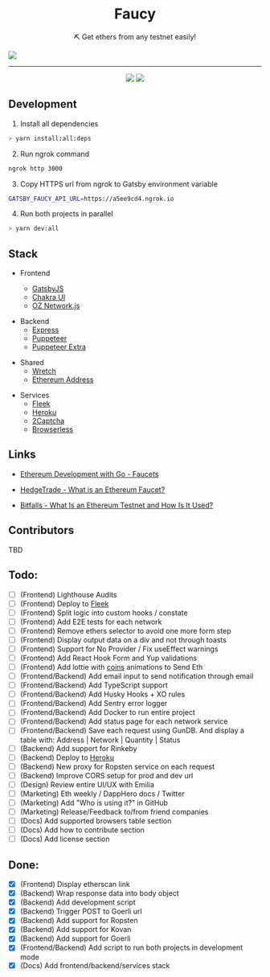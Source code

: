 <h1 align="center">Faucy</h1>
<p align="center">⛏ Get ethers from any testnet easily!</p>

<img src="https://i.ibb.co/GRHKGqv/Captura-de-Pantalla-2020-04-17-a-la-s-01-35-49.png">

---

<div align="center">
  <img src="https://img.shields.io/github/issues/cine-estrenos/estrenos-web?style=for-the-badge">
  <img src="https://img.shields.io/github/issues-pr/cine-estrenos/estrenos-web?style=for-the-badge">
</div>

## Development

1. Install all dependencies

```bash
> yarn install:all:deps
```

2. Run ngrok command

```bash
ngrok http 3000
```

3. Copy HTTPS url from ngrok to Gatsby environment variable

```bash
GATSBY_FAUCY_API_URL=https://a5ee9cd4.ngrok.io
```

4. Run both projects in parallel

```bash
> yarn dev:all
```

## Stack

- Frontend

  - [GatsbyJS](https://www.gatsbyjs.org)
  - [Chakra UI](https://chakra-ui.com)
  - [OZ Network.js](https://docs.openzeppelin.com/network-js/0.2/api)

* Backend
  - [Express](https://expressjs.com)
  - [Puppeteer](https://pptr.dev)
  - [Puppeteer Extra](https://github.com/berstend/puppeteer-extra)

- Shared
  - [Wretch](https://github.com/elbywan/wretch)
  - [Ethereum Address](https://www.npmjs.com/package/ethereum-address)

* Services
  - [Fleek](https://fleek.co)
  - [Heroku](https://www.heroku.com)
  - [2Captcha](https://2captcha.com)
  - [Browserless](https://www.browserless.io)

## Links

- [Ethereum Development with Go - Faucets](https://goethereumbook.org/faucets/)

- [HedgeTrade - What is an Ethereum Faucet?](https://hedgetrade.com/what-is-ethereum-faucet/)

- [Bitfalls - What Is an Ethereum Testnet and How Is It Used?](https://bitfalls.com/2018/05/31/what-is-an-ethereum-testnet-and-how-is-it-used/)

## Contributors

TBD

## Todo:

- [ ] (Frontend) Lighthouse Audits
- [ ] (Frontend) Deploy to [Fleek](https://fleek.co)
- [ ] (Frontend) Split logic into custom hooks / constate
- [ ] (Frontend) Add E2E tests for each network
- [ ] (Frontend) Remove ethers selector to avoid one more form step
- [ ] (Frontend) Display output data on a div and not through toasts
- [ ] (Frontend) Support for No Provider / Fix useEffect warnings
- [ ] (Frontend) Add React Hook Form and Yup validations
- [ ] (Frontend) Add lottie with [coins](https://icons8.com/animated-icons/coins) animations to Send Eth
- [ ] (Frontend/Backend) Add email input to send notification through email
- [ ] (Frontend/Backend) Add TypeScript support
- [ ] (Frontend/Backend) Add Husky Hooks + XO rules
- [ ] (Frontend/Backend) Add Sentry error logger
- [ ] (Frontend/Backend) Add Docker to run entire project
- [ ] (Frontend/Backend) Add status page for each network service
- [ ] (Frontend/Backend) Save each request using GunDB. And display a table with: Address | Network | Quantity | Status
- [ ] (Backend) Add support for Rinkeby
- [ ] (Backend) Deploy to [Heroku](https://www.heroku.com)
- [ ] (Backend) New proxy for Ropsten service on each request
- [ ] (Backend) Improve CORS setup for prod and dev url
- [ ] (Design) Review entire UI/UX with Emilia
- [ ] (Marketing) Eth weekly / DappHero docs / Twitter
- [ ] (Marketing) Add "Who is using it?" in GitHub
- [ ] (Marketing) Release/Feedback to/from friend companies
- [ ] (Docs) Add supported browsers table section
- [ ] (Docs) Add how to contribute section
- [ ] (Docs) Add license section

## Done:

- [x] (Frontend) Display etherscan link
- [x] (Backend) Wrap response data into body object
- [x] (Backend) Add development script
- [x] (Backend) Trigger POST to Goerli url
- [x] (Backend) Add support for Ropsten
- [x] (Backend) Add support for Kovan
- [x] (Backend) Add support for Goerli
- [x] (Frontend/Backend) Add script to run both projects in development mode
- [x] (Docs) Add frontend/backend/services stack
